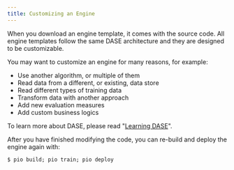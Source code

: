 ```yaml
---
title: Customizing an Engine
---
```


When you download an engine template, it comes with the source code. All engine templates follow the same DASE architecture and they are designed to be customizable.

You may want to customize an engine for many reasons, for example: 

* Use another algorithm, or multiple of them
* Read data from a different, or existing, data store
* Read different types of training data
* Transform data with another approach
* Add new evaluation measures
* Add custom business logics


To learn more about DASE, please read "[Learning DASE](/customize/)".

After you have finished modifying the code, you can re-build and deploy the engine again with:

```
$ pio build; pio train; pio deploy
```